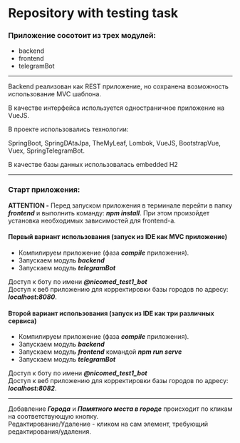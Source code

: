 # 
# Repository with testing task
<h3>Приложение сосотоит из трех модулей:</h3>
<ul>
<li>backend</li>
<li>frontend</li>
<li>telegramBot</li>
</ul>
<hr>
<p>Backend реализован как REST приложение, но сохранена возможность 
использование MVC шаблона.</p>
<p>
В качестве интерфейса используется одностраничное приложение на VueJS.
</p>
<p>
В проекте использовались технологии:
</p>
<p>
SpringBoot, SpringDAtaJpa, TheMyLeaf, Lombok, VueJS, BootstrapVue, Vuex, SpringTelegramBot.
</p>
<p>
В качестве базы данных использовалась embedded H2
</p>
<hr>
<h3>Старт приложения:</h3>
<p><b>ATTENTION -</b> Перед запуском приложения в терминале перейти в папку <b><i>frontend</i></b> и выполнить команду: <b><i>npm install</i></b>.
 При этом произойдет установка необходимых зависимостей для frontend-а.
</p>
<h4>Первый вариант использования (запуск из IDE как MVC приложение) </h4>
<ul>
<li>Компилируем приложение (фаза <b><i>compile</i></b> приложения).</li>
<li>Запускаем модуль <b><i>backend</i></b></li>
<li>Запускаем модуль <b><i>telegramBot</i></b></li>
</ul>
Доступ к боту по имени <b><i>@nicomed_test1_bot</i></b><br>
Доступ к веб приложению для корректировки базы городов по адресу: <b><i>localhost:8080</i></b>.
<h4>Второй вариант использования (запуск из IDE как три различных сервиса) </h4>
<ul>
<li>Компилируем приложение (фаза <b><i>compile</i></b> приложения).</li>
<li>Запускаем модуль <b><i>backend</i></b></li>
<li>Запускаем модуль <b><i>frontend</i></b> командой <b><i>npm run serve</i></b></li>
<li>Запускаем модуль <b><i>telegramBot</i></b></li>
</ul>
Доступ к боту по имени <b><i>@nicomed_test1_bot</i></b><br>
Доступ к веб приложению для корректировки базы городов по адресу: <b><i>localhost:8082</i></b>.
<hr>
Добавление <b><i>Города</i></b> и <b><i>Памятного места в городе</i></b> происходит по кликам на соответствующую кнопку.<br>
Редактирование/Удаление  - кликом на сам элемент, требующий редактирования/удаления.
